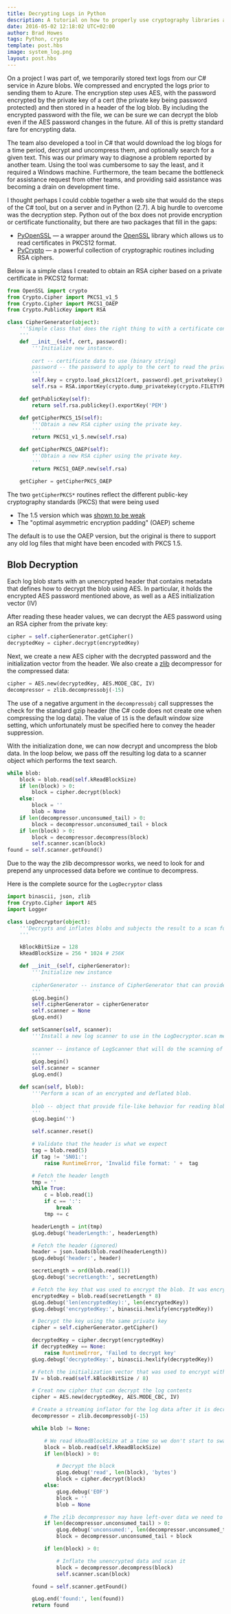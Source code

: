 ```yaml
--- 
title: Decrypting Logs in Python
description: A tutorial on how to properly use cryptography libraries available in Python.
date: 2016-05-02 12:18:02 UTC+02:00
author: Brad Howes
tags: Python, crypto
template: post.hbs
image: system_log.png
layout: post.hbs
---
```


On a project I was part of, we temporarily stored text logs from our C# service in Azure blobs. We compressed
and encrypted the logs prior to sending them to Azure. The encryption step uses AES, with the password encrypted
by the private key of a cert (the private key being password protected) and then stored in a header of the log
blob. By including the encrypted password with the file, we can be sure we can decrypt the blob even if the AES
password changes in the future. All of this is pretty standard fare for encrypting data.

The team also developed a tool in C# that would download the log blogs for a time period, decrypt and uncompress
them, and optionally search for a given text. This was our primary way to diagnose a problem reported by another
team. Using the tool was cumbersome to say the least, and it required a Windows machine. Furthermore, the team
became the bottleneck for assistance request from other teams, and providing said assistance was becoming a
drain on development time.

I thought perhaps I could cobble together a web site that would do the steps of the C# tool, but on a server and
in Python (2.7). A big hurdle to overcome was the decryption step. Python out of the box does not provide
encryption or certificate functionality, but there are two packages that fill in the gaps:

* [PyOpenSSL](https://pypi.python.org/pypi/pyOpenSSL) — a wrapper around the [OpenSSL](https://www.openssl.org)
  library which allows us to read certificates in PKCS12 format.
* [PyCrypto](https://www.dlitz.net/software/pycrypto/) — a powerful collection of cryptographic routines
  including RSA ciphers.

Below is a simple class I created to obtain an RSA cipher based on a private certificate in PKCS12 format:

```python
from OpenSSL import crypto
from Crypto.Cipher import PKCS1_v1_5
from Crypto.Cipher import PKCS1_OAEP
from Crypto.PublicKey import RSA

class CipherGenerator(object):
    '''Simple class that does the right thing to with a certificate containing a private key.
    '''
    def __init__(self, cert, password):
        '''Initialize new instance.
        
        cert -- certificate data to use (binary string)
        password -- the password to apply to the cert to read the private key
        '''
        self.key = crypto.load_pkcs12(cert, password).get_privatekey()
        self.rsa = RSA.importKey(crypto.dump_privatekey(crypto.FILETYPE_PEM, self.key))

    def getPublicKey(self):
        return self.rsa.publickey().exportKey('PEM')

    def getCipherPKCS_15(self):
        '''Obtain a new RSA cipher using the private key.
        '''
        return PKCS1_v1_5.new(self.rsa)

    def getCipherPKCS_OAEP(self):
        '''Obtain a new RSA cipher using the private key.
        '''
        return PKCS1_OAEP.new(self.rsa)

    getCipher = getCipherPKCS_OAEP
```

The two `getCipherPKCS*` routines reflect the different public-key cryptography standards (PKCS) that were being
used

* The 1.5 version which was
  [shown to be weak](https://cryptosense.com/why-pkcs1v1-5-encryption-should-be-put-out-of-our-misery/)
* The "optimal asymmetric encryption padding" (OAEP) scheme

The default is to use the OAEP version, but the original is there to support any old log files that might have
been encoded with PKCS 1.5.

## Blob Decryption 

Each log blob starts with an unencrypted header that contains metadata that defines how to decrypt the blob
using AES. In particular, it holds the encrypted AES password mentioned above, as well as a AES initialization
vector (IV)

After reading these header values, we can decrypt the AES password using an RSA cipher from the private key:

```python
cipher = self.cipherGenerator.getCipher()
decryptedKey = cipher.decrypt(encryptedKey)
```

Next, we create a new AES cipher with the decrypted password and the initialization vector from the header. We
also create a [zlib](https://docs.python.org/2/library/zlib.html) decompressor for the compressed data:

```python
cipher = AES.new(decryptedKey, AES.MODE_CBC, IV)
decompressor = zlib.decompressobj(-15)
```

The use of a negative argument in the `decompressobj` call suppresses the check for the standard gzip header
(the C# code does not create one when compressing the log data). The value of `15` is the default window size
setting, which unfortunately must be specified here to convey the header suppression.

With the initialization done, we can now decrypt and uncompress the blob data. In the loop below, we pass off
the resulting log data to a scanner object which performs the text search.

```python
while blob:
    block = blob.read(self.kReadBlockSize)
    if len(block) > 0:
        block = cipher.decrypt(block)
    else:
        block = ''
        blob = None
    if len(decompressor.unconsumed_tail) > 0:
        block = decompressor.unconsumed_tail + block
    if len(block) > 0:
        block = decompressor.decompress(block)
        self.scanner.scan(block)
found = self.scanner.getFound()
```

Due to the way the zlib decompressor works, we need to look for and prepend any unprocessed data before we
continue to decompress.

Here is the complete source for the `LogDecryptor` class

```python
import binascii, json, zlib
from Crypto.Cipher import AES
import Logger

class LogDecryptor(object):
    '''Decrypts and inflates blobs and subjects the result to a scan for interesting log entries.
    '''

    kBlockBitSize = 128
    kReadBlockSize = 256 * 1024 # 256K

    def __init__(self, cipherGenerator):
        '''Initialize new instance
        
        cipherGenerator -- instance of CipherGenerator that can provide a new RSA decryption object
        '''
        gLog.begin()
        self.cipherGenerator = cipherGenerator
        self.scanner = None
        gLog.end()

    def setScanner(self, scanner):
        '''Install a new log scanner to use in the LogDecryptor.scan method.
        
        scanner -- instance of LogScanner that will do the scanning of the unencrypted and inflated log data
        '''
        gLog.begin()
        self.scanner = scanner
        gLog.end()

    def scan(self, blob):
        '''Perform a scan of an encrypted and deflated blob.
        
        blob -- object that provide file-like behavior for reading blob data
        '''
        gLog.begin('')

        self.scanner.reset()

        # Validate that the header is what we expect
        tag = blob.read(5)
        if tag != 'SN01:':
            raise RuntimeError, 'Invalid file format: ' +  tag

        # Fetch the header length
        tmp = ''
        while True:
            c = blob.read(1)
            if c == ':':
                break
            tmp += c

        headerLength = int(tmp)
        gLog.debug('headerLength:', headerLength)

        # Fetch the header (ignored)
        header = json.loads(blob.read(headerLength))
        gLog.debug('header:', header)

        secretLength = ord(blob.read(1))
        gLog.debug('secretLength:', secretLength)

        # Fetch the key that was used to encrypt the blob. It was encrypted with the private key in the cert. 
        encryptedKey = blob.read(secretLength * 8)
        gLog.debug('len(encryptedKey):', len(encryptedKey))
        gLog.debug('encryptedKey:', binascii.hexlify(encryptedKey))

        # Decrypt the key using the same private key
        cipher = self.cipherGenerator.getCipher()

        decryptedKey = cipher.decrypt(encryptedKey)
        if decryptedKey == None:
            raise RuntimeError, 'Failed to decrypt key'
        gLog.debug('decryptedKey:', binascii.hexlify(decryptedKey))

        # Fetch the initialization vector that was used to encrypt with AES
        IV = blob.read(self.kBlockBitSize / 8)

        # Creat new cipher that can decrypt the log contents
        cipher = AES.new(decryptedKey, AES.MODE_CBC, IV)

        # Create a streaming inflator for the log data after it is decrypted
        decompressor = zlib.decompressobj(-15)

        while blob != None:

            # We read kReadBlockSize at a time so we don't start to swap to disk
            block = blob.read(self.kReadBlockSize)
            if len(block) > 0:

                # Decrypt the block
                gLog.debug('read', len(block), 'bytes')
                block = cipher.decrypt(block)
            else:
                gLog.debug('EOF')
                block = ''
                blob = None

            # The zlib decompressor may have left-over data we need to consume
            if len(decompressor.unconsumed_tail) > 0:
                gLog.debug('unconsumed:', len(decompressor.unconsumed_tail))
                block = decompressor.unconsumed_tail + block

            if len(block) > 0:

                # Inflate the unencrypted data and scan it
                block = decompressor.decompress(block)
                self.scanner.scan(block)

        found = self.scanner.getFound()

        gLog.end('found:', len(found))
        return found
```
